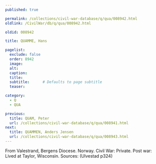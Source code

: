 ```yaml
---
published: true

permalink: /collections/civil-war-database/q/qua/008942.html
oldlink: /CivilWar/db/q/qua/008942.html

oldid: 008942

title: QUAMME, Hans

pagelist:
  exclude: false
  order: 8942
  image: 
  alt:
  caption:
  title:
  subtitle:      # Defaults to page subtitle
  teaser:

category: 
  - Q 
  - QUA

previous:
  title: QUAM, Peter
  url: /collections/civil-war-database/q/qua/008941.html  
next:
  title: QUAMMEN, Anders Jensen
  url: /collections/civil-war-database/q/qua/008943.html   
---
```

From Valestrand, Bergens Diocese. Norway. Civil War: Private. Post war: Lived at Taylor, Wisconsin. Sources: (Ulvestad p324)